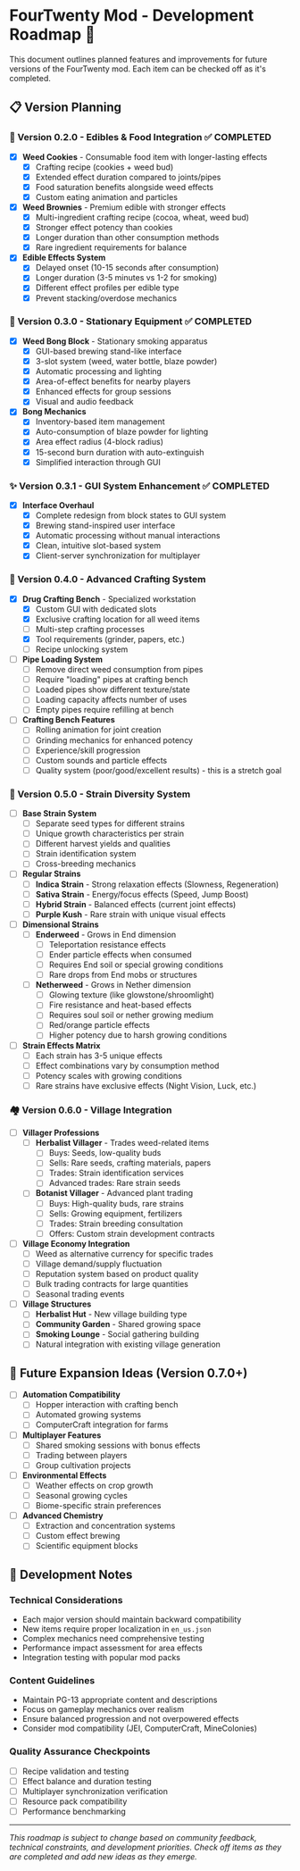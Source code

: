 # FourTwenty Mod - Development Roadmap 🌿

This document outlines planned features and improvements for future versions of the FourTwenty mod. Each item can be checked off as it's completed.

## 📋 Version Planning

### 🍪 Version 0.2.0 - Edibles & Food Integration ✅ COMPLETED
- [x] **Weed Cookies** - Consumable food item with longer-lasting effects
  - [x] Crafting recipe (cookies + weed bud)
  - [x] Extended effect duration compared to joints/pipes
  - [x] Food saturation benefits alongside weed effects
  - [x] Custom eating animation and particles

- [x] **Weed Brownies** - Premium edible with stronger effects
  - [x] Multi-ingredient crafting recipe (cocoa, wheat, weed bud)
  - [x] Stronger effect potency than cookies
  - [x] Longer duration than other consumption methods
  - [x] Rare ingredient requirements for balance

- [x] **Edible Effects System**
  - [x] Delayed onset (10-15 seconds after consumption)
  - [x] Longer duration (3-5 minutes vs 1-2 for smoking)
  - [x] Different effect profiles per edible type
  - [x] Prevent stacking/overdose mechanics

### 🏺 Version 0.3.0 - Stationary Equipment ✅ COMPLETED
- [x] **Weed Bong Block** - Stationary smoking apparatus
  - [x] GUI-based brewing stand-like interface
  - [x] 3-slot system (weed, water bottle, blaze powder)
  - [x] Automatic processing and lighting
  - [x] Area-of-effect benefits for nearby players
  - [x] Enhanced effects for group sessions
  - [x] Visual and audio feedback

- [x] **Bong Mechanics**
  - [x] Inventory-based item management
  - [x] Auto-consumption of blaze powder for lighting
  - [x] Area effect radius (4-block radius)
  - [x] 15-second burn duration with auto-extinguish
  - [x] Simplified interaction through GUI

### ✨ Version 0.3.1 - GUI System Enhancement ✅ COMPLETED
- [x] **Interface Overhaul**
  - [x] Complete redesign from block states to GUI system
  - [x] Brewing stand-inspired user interface
  - [x] Automatic processing without manual interactions
  - [x] Clean, intuitive slot-based system
  - [x] Client-server synchronization for multiplayer

### 🔬 Version 0.4.0 - Advanced Crafting System
- [x] **Drug Crafting Bench** - Specialized workstation
  - [x] Custom GUI with dedicated slots
  - [x] Exclusive crafting location for all weed items
  - [ ] Multi-step crafting processes
  - [x] Tool requirements (grinder, papers, etc.)
  - [ ] Recipe unlocking system

- [ ] **Pipe Loading System**
  - [ ] Remove direct weed consumption from pipes
  - [ ] Require "loading" pipes at crafting bench
  - [ ] Loaded pipes show different texture/state
  - [ ] Loading capacity affects number of uses
  - [ ] Empty pipes require refilling at bench

- [ ] **Crafting Bench Features**
  - [ ] Rolling animation for joint creation
  - [ ] Grinding mechanics for enhanced potency
  - [ ] Experience/skill progression
  - [ ] Custom sounds and particle effects
  - [ ] Quality system (poor/good/excellent results) - this is a stretch goal

### 🌈 Version 0.5.0 - Strain Diversity System
- [ ] **Base Strain System**
  - [ ] Separate seed types for different strains
  - [ ] Unique growth characteristics per strain
  - [ ] Different harvest yields and qualities
  - [ ] Strain identification system
  - [ ] Cross-breeding mechanics

- [ ] **Regular Strains**
  - [ ] **Indica Strain** - Strong relaxation effects (Slowness, Regeneration)
  - [ ] **Sativa Strain** - Energy/focus effects (Speed, Jump Boost)
  - [ ] **Hybrid Strain** - Balanced effects (current joint effects)
  - [ ] **Purple Kush** - Rare strain with unique visual effects

- [ ] **Dimensional Strains**
  - [ ] **Enderweed** - Grows in End dimension
    - [ ] Teleportation resistance effects
    - [ ] Ender particle effects when consumed
    - [ ] Requires End soil or special growing conditions
    - [ ] Rare drops from End mobs or structures

  - [ ] **Netherweed** - Grows in Nether dimension
    - [ ] Glowing texture (like glowstone/shroomlight)
    - [ ] Fire resistance and heat-based effects
    - [ ] Requires soul soil or nether growing medium
    - [ ] Red/orange particle effects
    - [ ] Higher potency due to harsh growing conditions

- [ ] **Strain Effects Matrix**
  - [ ] Each strain has 3-5 unique effects
  - [ ] Effect combinations vary by consumption method
  - [ ] Potency scales with growing conditions
  - [ ] Rare strains have exclusive effects (Night Vision, Luck, etc.)

### 🏘️ Version 0.6.0 - Village Integration
- [ ] **Villager Professions**
  - [ ] **Herbalist Villager** - Trades weed-related items
    - [ ] Buys: Seeds, low-quality buds
    - [ ] Sells: Rare seeds, crafting materials, papers
    - [ ] Trades: Strain identification services
    - [ ] Advanced trades: Rare strain seeds

  - [ ] **Botanist Villager** - Advanced plant trading
    - [ ] Buys: High-quality buds, rare strains
    - [ ] Sells: Growing equipment, fertilizers
    - [ ] Trades: Strain breeding consultation
    - [ ] Offers: Custom strain development contracts

- [ ] **Village Economy Integration**
  - [ ] Weed as alternative currency for specific trades
  - [ ] Village demand/supply fluctuation
  - [ ] Reputation system based on product quality
  - [ ] Bulk trading contracts for large quantities
  - [ ] Seasonal trading events

- [ ] **Village Structures**
  - [ ] **Herbalist Hut** - New village building type
  - [ ] **Community Garden** - Shared growing space
  - [ ] **Smoking Lounge** - Social gathering building
  - [ ] Natural integration with existing village generation

## 🔮 Future Expansion Ideas (Version 0.7.0+)
- [ ] **Automation Compatibility**
  - [ ] Hopper interaction with crafting bench
  - [ ] Automated growing systems
  - [ ] ComputerCraft integration for farms

- [ ] **Multiplayer Features**
  - [ ] Shared smoking sessions with bonus effects
  - [ ] Trading between players
  - [ ] Group cultivation projects

- [ ] **Environmental Effects**
  - [ ] Weather effects on crop growth
  - [ ] Seasonal growing cycles
  - [ ] Biome-specific strain preferences

- [ ] **Advanced Chemistry**
  - [ ] Extraction and concentration systems
  - [ ] Custom effect brewing
  - [ ] Scientific equipment blocks

## 📝 Development Notes

### Technical Considerations
- Each major version should maintain backward compatibility
- New items require proper localization in `en_us.json`
- Complex mechanics need comprehensive testing
- Performance impact assessment for area effects
- Integration testing with popular mod packs

### Content Guidelines
- Maintain PG-13 appropriate content and descriptions
- Focus on gameplay mechanics over realism
- Ensure balanced progression and not overpowered effects
- Consider mod compatibility (JEI, ComputerCraft, MineColonies)

### Quality Assurance Checkpoints
- [ ] Recipe validation and testing
- [ ] Effect balance and duration testing
- [ ] Multiplayer synchronization verification
- [ ] Resource pack compatibility
- [ ] Performance benchmarking

---

*This roadmap is subject to change based on community feedback, technical constraints, and development priorities. Check off items as they are completed and add new ideas as they emerge.*
